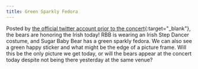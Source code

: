 ```yaml
---
title: Green Sparkly Fedora
---
```

Posted by [the official twitter account prior to the concert](https://twitter.com/Rbbsbbofficial/status/655394126368780288){:target="_blank"}, the bears are honoring the Irish today! RBB is wearing an Irish Step Dancer costume, and Sugar Baby Bear has a green sparkly fedora. We can also see a green happy sticker and what might be the edge of a picture frame. Will this be the only picture we get today, or will the bears appear at the concert today despite not being there yesterday at the same venue?
